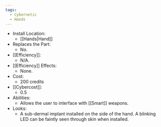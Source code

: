 ```yaml
---
tags:
  - Cybernetic
  - Hands
---
```

* Install Location:
	* [[Hands|Hand]]
* Replaces the Part:
	* No.
* [[Efficiency]]:
	* N/A.
* [[Efficiency]] Effects:
	* None.
* Cost:
	* 200 credits
* [[Cybercost]]:
	* 0.5
* Abilities:
	* Allows the user to interface with [[Smart]] weapons.
* Looks:
	* A sub-dermal implant installed on the side of the hand. A blinking LED can be faintly seen through skin when installed.